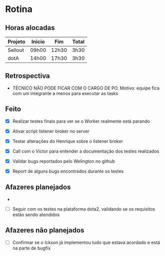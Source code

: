 # Rotina

## Horas alocadas

Projeto | Inicio | Fim | Total
--------|-------|-------|------
Sellout | 09h00 | 12h30 | 3h30
dotA    | 14h00 | 17h30 | 3h30

## Retrospectiva

- TÉCNICO NÃO PODE FICAR COM O CARGO DE PO. Motivo: equipe fica com um integrante a menos para executar as tasks

## Feito

- [x] Realizar testes finais para ver se o Worker realmente está parando

- [x] Ativar script listener broker no server
- [x] Testar alterações do Henrique sobre o listener broker
- [x] Call com o Victor para entender a documentação dos testes realizados
- [x] Validar bugs reportados pelo Welington no github
- [x] Report de alguns bugs encontrados durante os testes

## Afazeres planejados

-

- [ ] Seguir com os testes na plataforma dota2, validando se os requisitos estão sendo atendidos

## Afazeres não planejados

- [ ] Confirmar se o Ickson já implementou tudo que estava acordado e está na parte de bugfix

<!--stackedit_data:
eyJoaXN0b3J5IjpbLTgzMDAyMjk5MiwxNDMyODIyNTcwLC0xND
M5NzMzODkyLDE1ODgwMjkyMjAsLTM4MjYzMzk5NywtMTcwNDg5
MDQ4MiwtMTE5NzczODk4LDE2NzI4MDA0NDcsMTI2MjgwNTcyNy
w4NzMxMDI4NjIsMTUwMjU4ODg1NiwtMTQwMjM5MzI0OCwtODY0
Njg5OTkyLDk4NjM1MjI0LDE3OTQ2MjYwMSwtMTA2MTgxNjgzNi
wxMTgzNTY4MjQ3LC0xNzkwMTMxODMyLDQ0MjM4MDc3Nyw5NzQ5
ODAxNDVdfQ==
-->